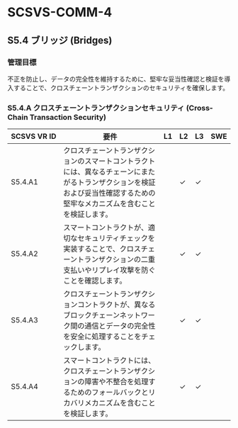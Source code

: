 # SCSVS-COMM-4

## S5.4 ブリッジ (Bridges)

### 管理目標
不正を防止し、データの完全性を維持するために、堅牢な妥当性確認と検証を導入することで、クロスチェーントランザクションのセキュリティを確保します。

### S5.4.A クロスチェーントランザクションセキュリティ (Cross-Chain Transaction Security)

| **SCSVS&nbsp;VR&nbsp;ID** | 要件                                                                 | L1 | L2 | L3 | SWE |
| ------------------------- | -------------------------------------------------------------------- | -- | -- | -- | --- |
| S5.4.A1      | クロスチェーントランザクションのスマートコントラクトには、異なるチェーンにまたがるトランザクションを検証および妥当性確認するための堅牢なメカニズムを含むことを検証します。 |    | ✓  | ✓  |     |
| S5.4.A2      | スマートコントラクトが、適切なセキュリティチェックを実装することで、クロスチェーントランザクションの二重支払いやリプレイ攻撃を防ぐことを確認します。 |    | ✓  | ✓  |     |
| S5.4.A3      | クロスチェーントランザクションコントラクトが、異なるブロックチェーンネットワーク間の通信とデータの完全性を安全に処理することをチェックします。 |    | ✓  | ✓  |     |
| S5.4.A4      | スマートコントラクトには、クロスチェーントランザクションの障害や不整合を処理するためのフォールバックとリカバリメカニズムを含むことを検証します。 |    | ✓  | ✓  |     |
